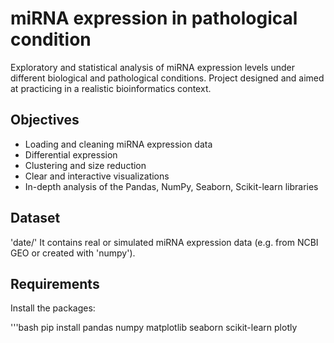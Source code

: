 # miRNA expression in pathological condition

Exploratory and statistical analysis of miRNA expression levels under different biological and pathological conditions.
Project designed and aimed at practicing in a realistic bioinformatics context.

## Objectives

- Loading and cleaning miRNA expression data
- Differential expression
- Clustering and size reduction
- Clear and interactive visualizations
- In-depth analysis of the Pandas, NumPy, Seaborn, Scikit-learn libraries

## Dataset

'date/'
It contains real or simulated miRNA expression data (e.g. from NCBI GEO or created with 'numpy').

## Requirements

Install the packages:

'''bash
pip install pandas numpy matplotlib seaborn scikit-learn plotly
